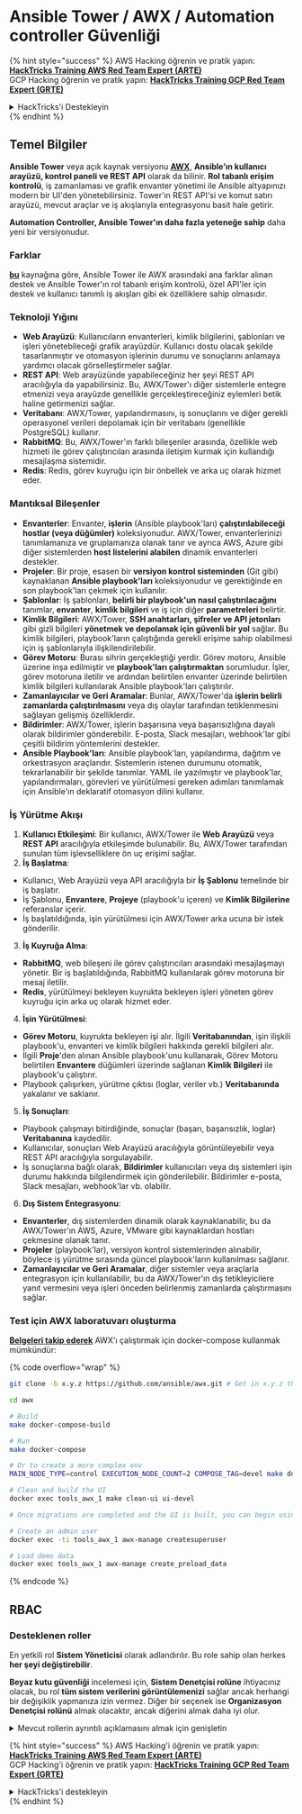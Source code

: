 # Ansible Tower / AWX / Automation controller Güvenliği

{% hint style="success" %}
AWS Hacking öğrenin ve pratik yapın:<img src="../.gitbook/assets/image (1) (1) (1) (1).png" alt="" data-size="line">[**HackTricks Training AWS Red Team Expert (ARTE)**](https://training.hacktricks.xyz/courses/arte)<img src="../.gitbook/assets/image (1) (1) (1) (1).png" alt="" data-size="line">\
GCP Hacking öğrenin ve pratik yapın: <img src="../.gitbook/assets/image (2) (1).png" alt="" data-size="line">[**HackTricks Training GCP Red Team Expert (GRTE)**<img src="../.gitbook/assets/image (2) (1).png" alt="" data-size="line">](https://training.hacktricks.xyz/courses/grte)

<details>

<summary>HackTricks'i Destekleyin</summary>

* [**abonelik planlarını**](https://github.com/sponsors/carlospolop) kontrol edin!
* **💬 [**Discord grubuna**](https://discord.gg/hRep4RUj7f) veya [**telegram grubuna**](https://t.me/peass) katılın ya da **Twitter**'da **bizi takip edin** 🐦 [**@hacktricks\_live**](https://twitter.com/hacktricks_live)**.**
* **Hacking ipuçlarını paylaşmak için** [**HackTricks**](https://github.com/carlospolop/hacktricks) ve [**HackTricks Cloud**](https://github.com/carlospolop/hacktricks-cloud) github reposuna PR gönderin.

</details>
{% endhint %}

## Temel Bilgiler

**Ansible Tower** veya açık kaynak versiyonu [**AWX**](https://github.com/ansible/awx), **Ansible’ın kullanıcı arayüzü, kontrol paneli ve REST API** olarak da bilinir. **Rol tabanlı erişim kontrolü**, iş zamanlaması ve grafik envanter yönetimi ile Ansible altyapınızı modern bir UI'den yönetebilirsiniz. Tower’ın REST API'si ve komut satırı arayüzü, mevcut araçlar ve iş akışlarıyla entegrasyonu basit hale getirir.

**Automation Controller, Ansible Tower'ın daha fazla yeteneğe sahip** daha yeni bir versiyonudur.

### Farklar

[**bu**](https://blog.devops.dev/ansible-tower-vs-awx-under-the-hood-65cfec78db00) kaynağına göre, Ansible Tower ile AWX arasındaki ana farklar alınan destek ve Ansible Tower'ın rol tabanlı erişim kontrolü, özel API'ler için destek ve kullanıcı tanımlı iş akışları gibi ek özelliklere sahip olmasıdır.

### Teknoloji Yığını

* **Web Arayüzü**: Kullanıcıların envanterleri, kimlik bilgilerini, şablonları ve işleri yönetebileceği grafik arayüzdür. Kullanıcı dostu olacak şekilde tasarlanmıştır ve otomasyon işlerinin durumu ve sonuçlarını anlamaya yardımcı olacak görselleştirmeler sağlar.
* **REST API**: Web arayüzünde yapabileceğiniz her şeyi REST API aracılığıyla da yapabilirsiniz. Bu, AWX/Tower'ı diğer sistemlerle entegre etmenizi veya arayüzde genellikle gerçekleştireceğiniz eylemleri betik haline getirmenizi sağlar.
* **Veritabanı**: AWX/Tower, yapılandırmasını, iş sonuçlarını ve diğer gerekli operasyonel verileri depolamak için bir veritabanı (genellikle PostgreSQL) kullanır.
* **RabbitMQ**: Bu, AWX/Tower'ın farklı bileşenler arasında, özellikle web hizmeti ile görev çalıştırıcıları arasında iletişim kurmak için kullandığı mesajlaşma sistemidir.
* **Redis**: Redis, görev kuyruğu için bir önbellek ve arka uç olarak hizmet eder.

### Mantıksal Bileşenler

* **Envanterler**: Envanter, **işlerin** (Ansible playbook'ları) **çalıştırılabileceği** **hostlar (veya düğümler)** koleksiyonudur. AWX/Tower, envanterlerinizi tanımlamanıza ve gruplamanıza olanak tanır ve ayrıca AWS, Azure gibi diğer sistemlerden **host listelerini alabilen** dinamik envanterleri destekler.
* **Projeler**: Bir proje, esasen bir **versiyon kontrol sisteminden** (Git gibi) kaynaklanan **Ansible playbook'ları** koleksiyonudur ve gerektiğinde en son playbook'ları çekmek için kullanılır.
* **Şablonlar**: İş şablonları, **belirli bir playbook'un nasıl çalıştırılacağını** tanımlar, **envanter**, **kimlik bilgileri** ve iş için diğer **parametreleri** belirtir.
* **Kimlik Bilgileri**: AWX/Tower, **SSH anahtarları, şifreler ve API jetonları** gibi gizli bilgileri **yönetmek ve depolamak için güvenli bir yol** sağlar. Bu kimlik bilgileri, playbook'ların çalıştığında gerekli erişime sahip olabilmesi için iş şablonlarıyla ilişkilendirilebilir.
* **Görev Motoru**: Burası sihrin gerçekleştiği yerdir. Görev motoru, Ansible üzerine inşa edilmiştir ve **playbook'ları çalıştırmaktan** sorumludur. İşler, görev motoruna iletilir ve ardından belirtilen envanter üzerinde belirtilen kimlik bilgileri kullanılarak Ansible playbook'ları çalıştırılır.
* **Zamanlayıcılar ve Geri Aramalar**: Bunlar, AWX/Tower'da **işlerin belirli zamanlarda çalıştırılmasını** veya dış olaylar tarafından tetiklenmesini sağlayan gelişmiş özelliklerdir.
* **Bildirimler**: AWX/Tower, işlerin başarısına veya başarısızlığına dayalı olarak bildirimler gönderebilir. E-posta, Slack mesajları, webhook'lar gibi çeşitli bildirim yöntemlerini destekler.
* **Ansible Playbook'ları**: Ansible playbook'ları, yapılandırma, dağıtım ve orkestrasyon araçlarıdır. Sistemlerin istenen durumunu otomatik, tekrarlanabilir bir şekilde tanımlar. YAML ile yazılmıştır ve playbook'lar, yapılandırmaları, görevleri ve yürütülmesi gereken adımları tanımlamak için Ansible'ın deklaratif otomasyon dilini kullanır.

### İş Yürütme Akışı

1. **Kullanıcı Etkileşimi**: Bir kullanıcı, AWX/Tower ile **Web Arayüzü** veya **REST API** aracılığıyla etkileşimde bulunabilir. Bu, AWX/Tower tarafından sunulan tüm işlevselliklere ön uç erişimi sağlar.
2. **İş Başlatma**:
* Kullanıcı, Web Arayüzü veya API aracılığıyla bir **İş Şablonu** temelinde bir iş başlatır.
* İş Şablonu, **Envantere**, **Projeye** (playbook'u içeren) ve **Kimlik Bilgilerine** referanslar içerir.
* İş başlatıldığında, işin yürütülmesi için AWX/Tower arka ucuna bir istek gönderilir.
3. **İş Kuyruğa Alma**:
* **RabbitMQ**, web bileşeni ile görev çalıştırıcıları arasındaki mesajlaşmayı yönetir. Bir iş başlatıldığında, RabbitMQ kullanılarak görev motoruna bir mesaj iletilir.
* **Redis**, yürütülmeyi bekleyen kuyrukta bekleyen işleri yöneten görev kuyruğu için arka uç olarak hizmet eder.
4. **İşin Yürütülmesi**:
* **Görev Motoru**, kuyrukta bekleyen işi alır. İlgili **Veritabanından**, işin ilişkili playbook'u, envanteri ve kimlik bilgileri hakkında gerekli bilgileri alır.
* İlgili **Proje**'den alınan Ansible playbook'unu kullanarak, Görev Motoru belirtilen **Envantere** düğümleri üzerinde sağlanan **Kimlik Bilgileri** ile playbook'u çalıştırır.
* Playbook çalışırken, yürütme çıktısı (loglar, veriler vb.) **Veritabanında** yakalanır ve saklanır.
5. **İş Sonuçları**:
* Playbook çalışmayı bitirdiğinde, sonuçlar (başarı, başarısızlık, loglar) **Veritabanına** kaydedilir.
* Kullanıcılar, sonuçları Web Arayüzü aracılığıyla görüntüleyebilir veya REST API aracılığıyla sorgulayabilir.
* İş sonuçlarına bağlı olarak, **Bildirimler** kullanıcıları veya dış sistemleri işin durumu hakkında bilgilendirmek için gönderilebilir. Bildirimler e-posta, Slack mesajları, webhook'lar vb. olabilir.
6. **Dış Sistem Entegrasyonu**:
* **Envanterler**, dış sistemlerden dinamik olarak kaynaklanabilir, bu da AWX/Tower'ın AWS, Azure, VMware gibi kaynaklardan hostları çekmesine olanak tanır.
* **Projeler** (playbook'lar), versiyon kontrol sistemlerinden alınabilir, böylece iş yürütme sırasında güncel playbook'ların kullanılması sağlanır.
* **Zamanlayıcılar ve Geri Aramalar**, diğer sistemler veya araçlarla entegrasyon için kullanılabilir, bu da AWX/Tower'ın dış tetikleyicilere yanıt vermesini veya işleri önceden belirlenmiş zamanlarda çalıştırmasını sağlar.

### Test için AWX laboratuvarı oluşturma

[**Belgeleri takip ederek**](https://github.com/ansible/awx/blob/devel/tools/docker-compose/README.md) AWX'ı çalıştırmak için docker-compose kullanmak mümkündür:

{% code overflow="wrap" %}
```bash
git clone -b x.y.z https://github.com/ansible/awx.git # Get in x.y.z the latest release version

cd awx

# Build
make docker-compose-build

# Run
make docker-compose

# Or to create a more complex env
MAIN_NODE_TYPE=control EXECUTION_NODE_COUNT=2 COMPOSE_TAG=devel make docker-compose

# Clean and build the UI
docker exec tools_awx_1 make clean-ui ui-devel

# Once migrations are completed and the UI is built, you can begin using AWX. The UI can be reached in your browser at https://localhost:8043/#/home, and the API can be found at https://localhost:8043/api/v2.

# Create an admin user
docker exec -ti tools_awx_1 awx-manage createsuperuser

# Load demo data
docker exec tools_awx_1 awx-manage create_preload_data
```
{% endcode %}

## RBAC

### Desteklenen roller

En yetkili rol **Sistem Yöneticisi** olarak adlandırılır. Bu role sahip olan herkes **her şeyi değiştirebilir**.

**Beyaz kutu güvenliği** incelemesi için, **Sistem Denetçisi rolüne** ihtiyacınız olacak, bu rol **tüm sistem verilerini görüntülemenizi** sağlar ancak herhangi bir değişiklik yapmanıza izin vermez. Diğer bir seçenek ise **Organizasyon Denetçisi rolünü** almak olacaktır, ancak diğerini almak daha iyi olur.

<details>

<summary>Mevcut rollerin ayrıntılı açıklamasını almak için genişletin</summary>

1. **Sistem Yöneticisi**:
* Bu, sistemdeki herhangi bir kaynağa erişim ve değiştirme izinlerine sahip süper kullanıcı rolüdür.
* Tüm organizasyonları, takımları, projeleri, envanterleri, iş şablonlarını vb. yönetebilirler.
2. **Sistem Denetçisi**:
* Bu role sahip kullanıcılar tüm sistem verilerini görüntüleyebilir ancak herhangi bir değişiklik yapamazlar.
* Bu rol, uyum ve denetim için tasarlanmıştır.
3. **Organizasyon Roller**:
* **Yönetici**: Organizasyonun kaynakları üzerinde tam kontrol.
* **Denetçi**: Organizasyonun kaynaklarına yalnızca görüntüleme erişimi.
* **Üye**: Belirli izinleri olmayan bir organizasyonda temel üyelik.
* **Çalıştır**: Organizasyon içinde iş şablonlarını çalıştırabilir.
* **Oku**: Organizasyonun kaynaklarını görüntüleyebilir.
4. **Proje Roller**:
* **Yönetici**: Projeyi yönetebilir ve değiştirebilir.
* **Kullan**: Projeyi bir iş şablonunda kullanabilir.
* **Güncelle**: Projeyi SCM (kaynak kontrolü) kullanarak güncelleyebilir.
5. **Envanter Roller**:
* **Yönetici**: Envanteri yönetebilir ve değiştirebilir.
* **Ad Hoc**: Envanter üzerinde ad hoc komutları çalıştırabilir.
* **Güncelle**: Envanter kaynağını güncelleyebilir.
* **Kullan**: Envanteri bir iş şablonunda kullanabilir.
* **Oku**: Yalnızca görüntüleme erişimi.
6. **İş Şablonu Roller**:
* **Yönetici**: İş şablonunu yönetebilir ve değiştirebilir.
* **Çalıştır**: İşi çalıştırabilir.
* **Oku**: Yalnızca görüntüleme erişimi.
7. **Kimlik Bilgisi Roller**:
* **Yönetici**: Kimlik bilgilerini yönetebilir ve değiştirebilir.
* **Kullan**: Kimlik bilgilerini iş şablonlarında veya diğer ilgili kaynaklarda kullanabilir.
* **Oku**: Yalnızca görüntüleme erişimi.
8. **Takım Roller**:
* **Üye**: Takımın bir parçası ancak belirli izinleri yok.
* **Yönetici**: Takımın üyelerini ve ilişkili kaynakları yönetebilir.
9. **İş Akışı Roller**:
* **Yönetici**: İş akışını yönetebilir ve değiştirebilir.
* **Çalıştır**: İş akışını çalıştırabilir.
* **Oku**: Yalnızca görüntüleme erişimi.

</details>

{% hint style="success" %}
AWS Hacking'i öğrenin ve pratik yapın:<img src="../.gitbook/assets/image (1) (1) (1) (1).png" alt="" data-size="line">[**HackTricks Training AWS Red Team Expert (ARTE)**](https://training.hacktricks.xyz/courses/arte)<img src="../.gitbook/assets/image (1) (1) (1) (1).png" alt="" data-size="line">\
GCP Hacking'i öğrenin ve pratik yapın: <img src="../.gitbook/assets/image (2) (1).png" alt="" data-size="line">[**HackTricks Training GCP Red Team Expert (GRTE)**<img src="../.gitbook/assets/image (2) (1).png" alt="" data-size="line">](https://training.hacktricks.xyz/courses/grte)

<details>

<summary>HackTricks'i destekleyin</summary>

* [**abonelik planlarını**](https://github.com/sponsors/carlospolop) kontrol edin!
* **💬 [**Discord grubuna**](https://discord.gg/hRep4RUj7f) veya [**telegram grubuna**](https://t.me/peass) katılın ya da **Twitter'da** 🐦 [**@hacktricks\_live**](https://twitter.com/hacktricks_live)** bizi takip edin.**
* **Hacking ipuçlarını paylaşmak için [**HackTricks**](https://github.com/carlospolop/hacktricks) ve [**HackTricks Cloud**](https://github.com/carlospolop/hacktricks-cloud) github reposuna PR gönderin.**

</details>
{% endhint %}
